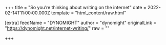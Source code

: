 
+++
title = "So you’re thinking about writing on the internet"
date = 2022-02-14T11:00:00.000Z
template = "html_content/raw.html"

[extra]
feedName = "DYNOMIGHT"
author = "dynomight"
originalLink = "https://dynomight.net/internet-writing/"
raw = ""

+++

